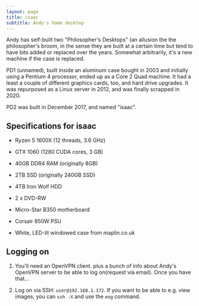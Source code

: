 ```yaml
---
layout: page
title: isaac
subtitle: Andy's home desktop
---
```


Andy has self-built two "Philosopher's Desktops" (an allusion the the philosopher's broom, in the sense they are built at a certain time but tend to have bits added or replaced over the years. Somewhat arbitrarily, it's a new machine if the case is replaced.

PD1 (unnamed), built inside an aluminum case bought in 2003 and initially using a Pentium 4 processor, ended up as a Core 2 Quad machine. It had a least a couple of different graphics cards, too, and hard drive upgrades. It was repurposed as a Linux server in 2012, and was finally scrapped in 2020.

PD2 was built in December 2017, and named "isaac". 

## Specifications for isaac

- Ryzen 5 1600X (12 threads, 3.6 GHz)

- GTX 1060 (1280 CUDA cores, 3 GB)

- 40GB DDR4 RAM (originally 8GB)

- 2TB SSD (originally 240GB SSD)

- 4TB Iron Wolf HDD

- 2 x DVD-RW

- Micro-Star B350 motherboard

- Corsair 850W PSU

- White, LED-lit windowed case from maplin.co.uk 

## Logging on

1. You'll need an OpenVPN client. plus a bunch of info about Andy's OpenVPN server to be able to log on(request via email). Once you have that...

2. Log on via SSH: `user@192.168.1.172`. If you want to be able to e.g. view images, you can `ssh -X` and use the `eog` command.

